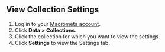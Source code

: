 ## View Collection Settings

1. Log in to your [Macrometa account](https://auth-play.macrometa.io/).
1. Click **Data > Collections**.
1. Click the collection for which you want to view the settings.
1. Click **Settings** to view the Settings tab.